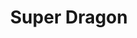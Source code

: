 ---
title: "Super Dragon"
url: /ciudad-autonoma-de-buenos-aires/super-dragon/
shop: supermercado
---
